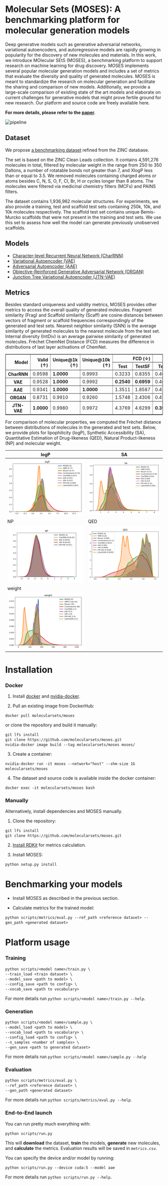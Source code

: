 # Molecular Sets (MOSES): A benchmarking platform for molecular generation models

Deep generative models such as generative adversarial networks, variational autoencoders, and autoregressive models are rapidly growing in popularity for the discovery of new molecules and materials. In this work, we introduce MOlecular SEtS (MOSES), a benchmarking platform to support research on machine learning for drug discovery. MOSES implements several popular molecular generation models and includes a set of metrics that evaluate the diversity and quality of generated molecules. MOSES is meant to standardize the research on molecular generation and facilitate the sharing and comparison of new models. Additionally, we provide a large-scale comparison of existing state of the art models and elaborate on current challenges for generative models that might prove fertile ground for new research. Our platform and source code are freely available here.

__For more details, please refer to the [paper](https://arxiv.org/abs/1811.12823).__

![pipeline](images/pipeline.png)

## Dataset

We propose [a benchmarking dataset](https://media.githubusercontent.com/media/molecularsets/moses/master/data/dataset_v1.csv) refined from the ZINC database.

The set is based on the ZINC Clean Leads collection. It contains 4,591,276 molecules in total, filtered by molecular weight in the range from 250 to 350 Daltons, a number of rotatable bonds not greater than 7, and XlogP less than or equal to 3.5. We removed molecules containing charged atoms or atoms besides C, N, S, O, F, Cl, Br, H or cycles longer than 8 atoms. The molecules were filtered via medicinal chemistry filters (MCFs) and PAINS filters.

The dataset contains 1,936,962 molecular structures. For experiments, we also provide a training, test and scaffold test sets containing 250k, 10k, and 10k molecules respectively. The scaffold test set contains unique Bemis-Murcko scaffolds that were not present in the training and test sets. We use this set to assess how well the model can generate previously unobserved scaffolds.

## Models

* [Character-level Recurrent Neural Network (CharRNN)](./moses/char_rnn/README.md)
* [Variational Autoencoder (VAE)](./moses/vae/README.md)
* [Adversarial Autoencoder (AAE)](./moses/aae/README.md)
* [Objective-Reinforced Generative Adversarial Network (ORGAN)](./moses/organ/README.md)
* [Junction Tree Variational Autoencoder (JTN-VAE)](./moses/junction_tree/README.md)

## Metrics
Besides standard uniqueness and validity metrics, MOSES provides other metrics to access the overall quality of generated molecules. Fragment similarity (Frag) and Scaffold similarity (Scaff) are cosine distances between vectors of fragment or scaffold frequencies correspondingly of the generated and test sets. Nearest neighbor similarity (SNN) is the average similarity of generated molecules to the nearest molecule from the test set. Internal diversity (IntDiv) is an average pairwise similarity of generated molecules. Fréchet ChemNet Distance (FCD) measures the difference in distributions of last layer activations of ChemNet.

<table border="1" class="dataframe">
    <thead>
        <tr style="text-align: right;">
            <th rowspan="2">Model</th>
            <th rowspan="2">Valid (↑)</th>
            <th rowspan="2">Unique@1k (↑)</th>
            <th rowspan="2">Unique@10k (↑)</th>
            <th colspan="2">FCD (↓)</th>
            <th colspan="2">SNN (↓)</th>
            <th colspan="2">Frag (↑)</th>
            <th colspan="2">Scaff (↑)</th>
            <th rowspan="2">IntDiv (↑)</th>
            <th rowspan="2">Filters (↑)</th>
        </tr>
        <tr>
            <th>Test</th>
            <th>TestSF</th>
            <th>Test</th>
            <th>TestSF</th>
            <th>Test</th>
            <th>TestSF</th>
            <th>Test</th>
            <th>TestSF</th>
        </tr>
    </thead>
    <tbody>
        <tr>
            <th>CharRNN</th>
            <td>0.9598</td>
            <td><b>1.0000</b></td>
            <td>0.9993</td>
            <td>0.3233</td>
            <td>0.8355</td>
            <td>0.4606</td>
            <td>0.4492</td>
            <td>0.9977</td>
            <td>0.9962</td>
            <td>0.7964</td>
            <td>0.1281</td>
            <td><b>0.8561</b></td>
            <td>0.9920</td>
        </tr>
        <tr>
            <th>VAE</th>
            <td>0.9528</td>
            <td><b>1.0000</b></td>
            <td>0.9992</td>
            <td><b>0.2540</b></td>
            <td><b>0.6959</b></td>
            <td>0.4684</td>
            <td>0.4547</td>
            <td><b>0.9978</b></td>
            <td><b>0.9963</b></td>
            <td><b>0.8277</b></td>
            <td>0.0925</td>
            <td>0.8548</td>
            <td>0.9925</td>
        </tr>
        <tr>
            <th>AAE</th>
            <td>0.9341</td>
            <td><b>1.0000</b></td>
            <td><b>1.0000</b></td>
            <td>1.3511</td>
            <td>1.8587</td>
            <td>0.4191</td>
            <td>0.4113</td>
            <td>0.9865</td>
            <td>0.9852</td>
            <td>0.6637</td>
            <td><b>0.1538</b></td>
            <td>0.8531</td>
            <td>0.9759</td>
        </tr>
        <tr>
            <th>ORGAN</th>
            <td>0.8731</td>
            <td>0.9910</td>
            <td>0.9260</td>
            <td>1.5748</td>
            <td>2.4306</td>
            <td>0.4745</td>
            <td>0.4593</td>
            <td>0.9897</td>
            <td>0.9883</td>
            <td>0.7843</td>
            <td>0.0632</td>
            <td>0.8526</td>
            <td><b>0.9934</b></td>
        </tr>
        <tr>
            <th>JTN-VAE</th>
            <td><b>1.0000</b></td>
            <td>0.9980</td>
            <td>0.9972</td>
            <td>4.3769</td>
            <td>4.6299</td>
            <td><b>0.3909</b></td>
            <td><b>0.3902</b></td>
            <td>0.9679</td>
            <td>0.9699</td>
            <td>0.3868</td>
            <td>0.1163</td>
            <td>0.8495</td>
            <td>0.9566</td>
        </tr>
    </tbody>
</table>

For comparison of molecular properties, we computed the Frèchet distance between distributions of molecules in the generated and test sets. Below, we provide plots for lipophilicity (logP), Synthetic Accessibility (SA), Quantitative Estimation of Drug-likeness (QED), Natural Product-likeness (NP) and molecular weight.

|logP|SA|
|----|--|
|![logP](images/logP.png)|![SA](images/SA.png)|
|NP|QED|
|![NP](images/NP.png)|![QED](images/QED.png)|
|weight|
|![weight](images/weight.png)|

# Installation

### Docker

1. Install [docker](https://docs.docker.com/install/) and [nvidia-docker](https://github.com/nvidia/nvidia-docker/wiki/Installation-(version-2.0)).

2. Pull an existing image from DockerHub:

```
docker pull molecularsets/moses
```

or clone the repository and build it manually:


```
git lfs install
git clone https://github.com/molecularsets/moses.git
nvidia-docker image build --tag molecularsets/moses moses/
```

3. Create a container:
```
nvidia-docker run -it moses --network="host" --shm-size 1G molecularsets/moses
```

4. The dataset and source code is available inside the docker container:
```
docker exec -it molecularsets/moses bash
```

### Manually
Alternatively, install dependencies and MOSES manually.

1. Clone the repository:
```
git lfs install
git clone https://github.com/molecularsets/moses.git
```

2. [Install RDKit](https://www.rdkit.org/docs/Install.html) for metrics calculation.

3. Install MOSES:
```
python setup.py install
```


# Benchmarking your models

* Install MOSES as described in the previous section.

* Calculate metrics for the trained model:

```
python scripts/metrics/eval.py --ref_path <reference dataset> --gen_path <generated dataset>
```

# Platform usage

### Training

```
python scripts/<model name>/train.py \
--train_load <train dataset> \
--model_save <path to model> \
--config_save <path to config> \
--vocab_save <path to vocabulary>
```
For more details run `python scripts/<model name>/train.py --help`.

### Generation

```
python scripts/<model name>/sample.py \
--model_load <path to model> \
--vocab_load <path to vocabulary> \
--config_load <path to config> \
--n_samples <number of samples> \
--gen_save <path to generated dataset>
```

For more details run `python scripts/<model name>/sample.py --help`

### Evaluation

```
python scripts/metrics/eval.py \
--ref_path <reference dataset> \
--gen_path <generated dataset>
```

For more details run `python scripts/metrics/eval.py --help`.


### End-to-End launch

You can run pretty much everything with:
```
python scripts/run.py
```
This will **download** the dataset, **train** the models, **generate** new molecules, and **calculate** the metrics. Evaluation results will be saved in `metrics.csv`.

You can specify the device and/or model by running:
```
python scripts/run.py --device cuda:5 --model aae
```

For more details run `python scripts/run.py --help`.
